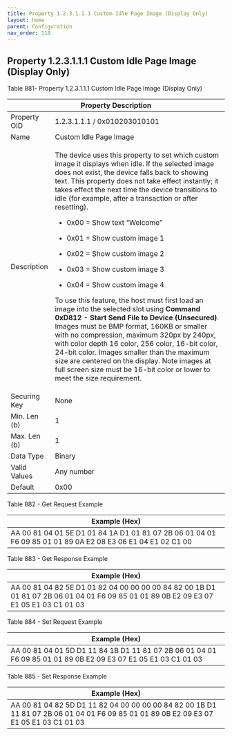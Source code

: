 ```yaml
---
title: Property 1.2.3.1.1.1 Custom Idle Page Image (Display Only)
layout: home
parent: Configuration
nav_order: 118
---
```


## Property 1.2.3.1.1.1 Custom Idle Page Image (Display Only)

Table 881- Property 1.2.3.1.1.1 Custom Idle Page Image (Display Only)

<table>
<colgroup>
<col style="width: 14%" />
<col style="width: 85%" />
</colgroup>
<thead>
<tr>
<th colspan="2">Property Description</th>
</tr>
</thead>
<tbody>
<tr>
<td>Property OID</td>
<td>1.2.3.1.1.1 / 0x010203010101</td>
</tr>
<tr>
<td>Name</td>
<td>Custom Idle Page Image</td>
</tr>
<tr>
<td>Description</td>
<td><p>The device uses this property to set which custom image it
displays when idle. If the selected image does not exist, the device
falls back to showing text. This property does not take effect
instantly; it takes effect the next time the device transitions to idle
(for example, after a transaction or after resetting).</p>
<ul>
<li><p>0x00 = Show text “Welcome”</p></li>
<li><p>0x01 = Show custom image 1</p></li>
<li><p>0x02 = Show custom image 2</p></li>
<li><p>0x03 = Show custom image 3</p></li>
<li><p>0x04 = Show custom image 4</p></li>
</ul>
<p>To use this feature, the host must first load an image into the
selected slot using <strong>Command 0xD812 - Start Send File to Device
(Unsecured)</strong>. Images must be BMP format, 160KB or smaller with
no compression, maximum 320px by 240px, with color depth 16 color, 256
color, 16-bit color, 24-bit color. Images smaller than the maximum size
are centered on the display. Note images at full screen size must be
16-bit color or lower to meet the size requirement.</p></td>
</tr>
<tr>
<td>Securing Key</td>
<td>None</td>
</tr>
<tr>
<td>Min. Len (b)</td>
<td>1</td>
</tr>
<tr>
<td>Max. Len (b)</td>
<td>1</td>
</tr>
<tr>
<td>Data Type</td>
<td>Binary</td>
</tr>
<tr>
<td>Valid Values</td>
<td>Any number</td>
</tr>
<tr>
<td>Default</td>
<td>0x00</td>
</tr>
</tbody>
</table>

Table 882 - Get Request Example

| Example (Hex) |
|----|
| AA 00 81 04 01 5E D1 01 84 1A D1 01 81 07 2B 06 01 04 01 F6 09 85 01 01 89 0A E2 08 E3 06 E1 04 E1 02 C1 00 |

Table 883 - Get Response Example

| Example (Hex) |
|----|
| AA 00 81 04 82 5E D1 01 82 04 00 00 00 00 84 82 00 1B D1 01 81 07 2B 06 01 04 01 F6 09 85 01 01 89 0B E2 09 E3 07 E1 05 E1 03 C1 01 03 |

Table 884 - Set Request Example

| Example (Hex) |
|----|
| AA 00 81 04 01 5D D1 11 84 1B D1 11 81 07 2B 06 01 04 01 F6 09 85 01 01 89 0B E2 09 E3 07 E1 05 E1 03 C1 01 03 |

Table 885 - Set Response Example

| Example (Hex) |
|----|
| AA 00 81 04 82 5D D1 11 82 04 00 00 00 00 84 82 00 1B D1 11 81 07 2B 06 01 04 01 F6 09 85 01 01 89 0B E2 09 E3 07 E1 05 E1 03 C1 01 03 |

##
